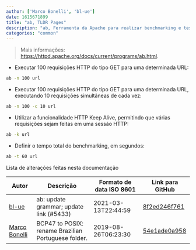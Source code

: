 ```yaml
---
author: ['Marco Bonelli', 'bl-ue']
date: 1615671899
title: "ab, TLDR Pages"
description: "ab, Ferramenta da Apache para realizar benchmarking e testes de carga em servidores web."
categories: "common"
---
```

> Mais informações: <https://httpd.apache.org/docs/current/programs/ab.html>.

- Executar 100 requisições HTTP do tipo GET para uma determinada URL:

```bash
ab -n 100 url
```

- Executar 100 requisições HTTP do tipo GET para uma determinada URL, executando 10 requisições simultâneas de cada vez:

```bash
ab -n 100 -c 10 url
```

- Utilizar a funcionalidade HTTP Keep Alive, permitindo que várias requisições sejam feitas em uma sessão HTTP:

```bash
ab -k url
```

- Definir o tempo total do benchmarking, em segundos:

```bash
ab -t 60 url
```
Lista de alterações feitas nesta documentação


Autor | Descrição | Formato de data ISO 8601 | Link para GitHub
------|-----|-----|-----
[bl-ue](mailto:54780737+bl-ue@users.noreply.github.com) | ab: update grammar; update link (#5433) | 2021-03-13T22:44:59 | [8f2ed246f761](https://github.com/tldr-pages/tldr/commit/8f2ed246f7614df6e815b9eefae053a0f64df920)
[Marco Bonelli](mailto:marco@mebeim.net) | BCP47 to POSIX: rename Brazilian Portuguese folder. | 2019-08-26T06:23:30 | [54e1ade0a958](https://github.com/tldr-pages/tldr/commit/54e1ade0a958f3a08d9ed60f32b66188d0ecfb63)

